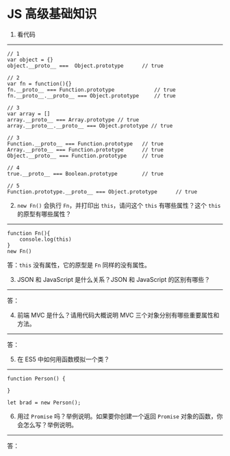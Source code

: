 # JS 高级基础知识

1. 看代码
<hr>

```JS
// 1
var object = {}
object.__proto__ ===  Object.prototype      // true

// 2
var fn = function(){}
fn.__proto__ === Function.prototype             // true
fn.__proto__.__proto__ === Object.prototype     // true

// 3
var array = []
array.__proto__ === Array.prototype // true
array.__proto__.__proto__ === Object.prototype // true

// 3
Function.__proto__ === Function.prototype   // true
Array.__proto__ === Function.prototype      // true
Object.__proto__ === Function.prototype     // true

// 4
true.__proto__ === Boolean.prototype        // true

// 5
Function.prototype.__proto__ === Object.prototype      // true
```

2. `new Fn()` 会执行 `Fn`，并打印出 `this`，请问这个 `this` 有哪些属性？这个 `this` 的原型有哪些属性？
<hr>

```JS
function Fn(){
    console.log(this)
}
new Fn()
```

答：`this` 没有属性，它的原型是 `Fn` 同样的没有属性。

3. JSON 和 JavaScript 是什么关系？JSON 和 JavaScript 的区别有哪些？
<hr>

答：

4. 前端 MVC 是什么？请用代码大概说明 MVC 三个对象分别有哪些重要属性和方法。
<hr>

答：

5. 在 ES5 中如何用函数模拟一个类？
<hr>

```JS
function Person() {

}

let brad = new Person();
```

6. 用过 `Promise` 吗？举例说明。如果要你创建一个返回 `Promise` 对象的函数，你会怎么写？举例说明。
<hr>

答：